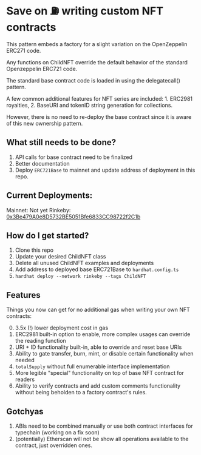 # Save on ⛽️ writing custom NFT contracts

This pattern embeds a factory for a slight variation on the OpenZeppelin ERC271 code.

Any functions on ChildNFT override the default behavior of the standard Openzeppelin ERC721 code.

The standard base contract code is loaded in using the delegatecall() pattern.

A few common additional features for NFT series are included: 1. ERC2981 royalties, 2. BaseURI and tokenID string generation for collections.

However, there is no need to re-deploy the base contract since it is aware of this new ownership pattern.

## What still needs to be done?
1. API calls for base contract need to be finalized
2. Better documentation
3. Deploy `ERC721Base` to mainnet and update address of deployment in this repo.

## Current Deployments:

Mainnet: Not yet
Rinkeby: [0x3Be479A0e8D5732BE5051Bfe6833CC98722f2C1b](https://rinkeby.etherscan.io/address/0x3Be479A0e8D5732BE5051Bfe6833CC98722f2C1b)

## How do I get started?

1. Clone this repo
2. Update your desired ChildNFT class
3. Delete all unused ChildNFT examples and deployments
4. Add address to deployed base ERC721Base to `hardhat.config.ts`
4. `hardhat deploy --network rinkeby --tags ChildNFT`

## Features

Things you now can get for no additional gas when writing your own NFT contracts:

0. 3.5x (!) lower deployment cost in gas
1. ERC2981 built-in option to enable, more complex usages can override the reading function
2. URI + ID functionality built-in, able to override and reset base URIs
3. Ability to gate transfer, burn, mint, or disable certain functionality when needed
4. `totalSupply` without full enumerable interface implementation
5. More legible "special" functionality on top of base NFT contract for readers
6. Ability to verify contracts and add custom comments functionality without being beholden to a factory contract's rules.

## Gotchyas

1. ABIs need to be combined manually or use both contract interfaces for typechain (working on a fix soon)
2. (potentially) Etherscan will not be show all operations available to the contract, just overridden ones.